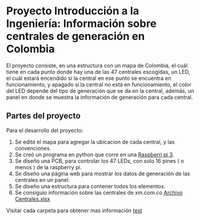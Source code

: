 # Proyecto Introducción a la Ingeniería: Información sobre centrales de generación en Colombia

El proyecto consiste, en una estructura con un mapa de Colombia, el cuál tiene en cada punto donde hay una de las 47 centrales escogidas, un LED, el cuál estará encendido si la central en ese punto se encuentra en funcionamiento, y apagado si la central no está en funcionamiento, el color del LED depende del tipo de generación que se da en la central, además, un panel en donde se muestra la información de generación para cada central.

## Partes del proyecto

Para el desarrollo del proyecto:
1. Se editó el mapa para agregar la ubicacion de cada central, y las convenciones.
2. Se creó un programa en python que corre en una [Raspberri pi 3](https://www.raspberrypi.org/products/raspberry-pi-3-model-b/).
3. Se diseño una PCB, para controlar los 47 LEDs, con solo 16 pines ( o menos ) de la raspberry pi.
4. Se diseño una página web para mostrar los datos de generación de las centrales en un panel.
5. Se diseño una estructura para contener todos los elementos.
6. Se consiguio información sobre las centrales de xm.com.co [Archivo Centrales.xlsx](Centrales.xlsx)

Visitar cada carpeta para obtener mas información
[test](4.%20Página%20web/html)
